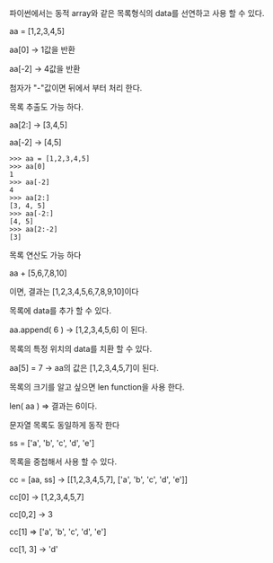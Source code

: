 파이썬에서는 동적 array와 같은 목록형식의 data를 선연하고 사용 할 수 있다.



aa = [1,2,3,4,5]



aa[0]  -> 1값을 반환

aa[-2] -> 4값을 반환

첨자가 "-"값이면 뒤에서 부터 처리 한다.



목록 추출도 가능 하다.

aa[2:] -> [3,4,5]

aa[-2] -> [4,5]



```
>>> aa = [1,2,3,4,5]
>>> aa[0]
1
>>> aa[-2]
4
>>> aa[2:]
[3, 4, 5]
>>> aa[-2:]
[4, 5]
>>> aa[2:-2]
[3]
```



목록 연산도 가능 하다

aa + [5,6,7,8,10]

이면, 결과는  [1,2,3,4,5,6,7,8,9,10]이다



목록에 data를 추가 할 수 있다.

aa.append( 6 )  -> [1,2,3,4,5,6] 이 된다.

목록의 특정 위치의 data를 치환 할 수 있다.

aa[5] = 7  -> aa의 값은 [1,2,3,4,5,7]이 된다.



목록의 크기를 알고 싶으면 len function을 사용 한다.

len( aa ) => 결과는 6이다.



문자열 목록도 동일하게 동작 한다

ss = ['a', 'b', 'c', 'd', 'e']



목록을 중첩해서 사용 할 수 있다.

cc = [aa, ss] -> [[1,2,3,4,5,7], ['a', 'b', 'c', 'd', 'e']]

cc[0] -> [1,2,3,4,5,7]

cc[0,2] -> 3

cc[1]  => ['a', 'b', 'c', 'd', 'e']

cc[1, 3] -> 'd'

